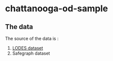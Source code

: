# chattanooga-od-sample

## The data
The source of the data is :

1. [LODES dataset]()<br> 
2. Safegraph dataset

